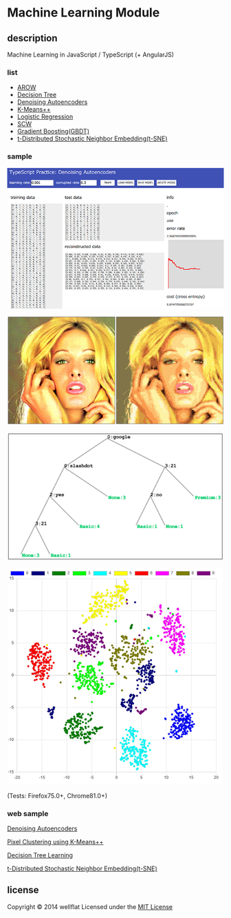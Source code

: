 # Machine Learning Module

## description

Machine Learning in JavaScript / TypeScript (+ AngularJS)

### list
- [AROW](https://github.com/wellflat/imageprocessing-labs/tree/master/ml/arow)
- [Decision Tree](https://github.com/wellflat/imageprocessing-labs/blob/master/ml/decisiontree/decisiontree.js)
- [Denoising Autoencoders](https://github.com/wellflat/imageprocessing-labs/tree/master/ml/autoencoder)
- [K-Means++](https://github.com/wellflat/imageprocessing-labs/blob/master/ml/kmeans/kmeans.js)
- [Logistic Regression](https://github.com/wellflat/imageprocessing-labs/blob/master/ml/logistic_regression/logistic_regression.ts)
- [SCW](https://github.com/wellflat/imageprocessing-labs/tree/master/ml/scw)
- [Gradient Boosting(GBDT)](https://github.com/wellflat/imageprocessing-labs/tree/master/ml/gbdt)
- [t-Distributed Stochastic Neighbor Embedding(t-SNE)](https://github.com/wellflat/imageprocessing-labs/tree/master/ml/t-sne)

### sample
[![da](https://github.com/wellflat/imageprocessing-labs/blob/master/images/da_demo.png)](https://rest-term.com/labs/html5/da/)

[![pixel_clustering](https://github.com/wellflat/imageprocessing-labs/blob/master/images/pixel_clustering.jpg)](https://rest-term.com/labs/html5/pixelclustering.html)

[![decision_tree](https://github.com/wellflat/imageprocessing-labs/blob/master/images/decision_tree.png)](https://rest-term.com/labs/html5/dtree.html)

[![t-sne](https://github.com/wellflat/imageprocessing-labs/blob/master/images/tsne.png)](https://rest-term.com/labs/html5/tsne/)

(Tests: Firefox75.0+, Chrome81.0+)

### web sample
[Denoising Autoencoders][DenoisingAutoencoders]

[Pixel Clustering using K-Means++][PixelClustering]

[Decision Tree Learning][DecisionTree]

[t-Distributed Stochastic Neighbor Embedding(t-SNE)][tSNE]

license
----------
Copyright &copy; 2014 wellflat Licensed under the [MIT License][MIT]

[DenoisingAutoencoders]: http://rest-term.com/labs/html5/da/
[PixelClustering]: http://rest-term.com/labs/html5/pixelclustering.html
[DecisionTree]: http://rest-term.com/labs/html5/dtree.html
[tSNE]: https://rest-term.com/labs/html5/tsne/
[MIT]: http://www.opensource.org/licenses/mit-license.php
